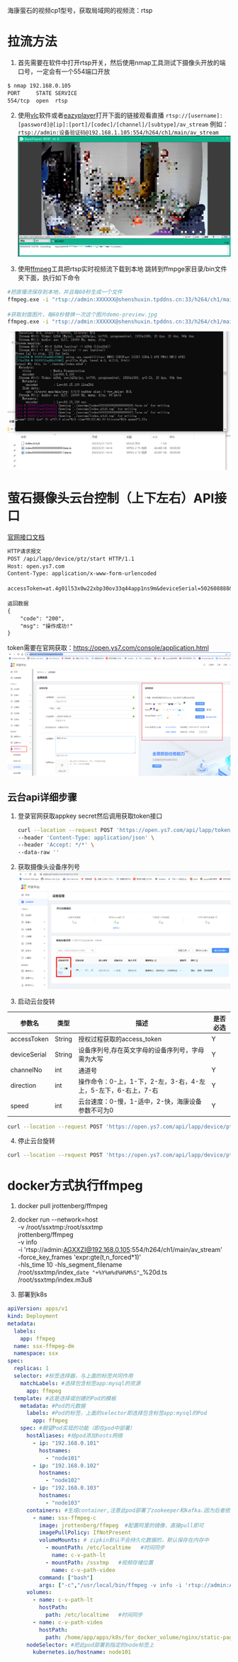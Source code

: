 海康萤石的视频cp1型号，获取局域网的视频流：rtsp
# 拉流方法
1. 首先需要在软件中打开rtsp开关，然后使用nmap工具测试下摄像头开放的端口号，一定会有一个554端口开放
```sh
$ nmap 192.168.0.105
PORT     STATE SERVICE
554/tcp  open  rtsp
```
2. 使用[vlc](https://get.videolan.org/vlc/3.0.18/win32/vlc-3.0.18-win32.exe)软件或者[eazyplayer](https://github.com/tsingsee/EasyPlayer-RTSP-Win/releases)打开下面的链接观看直播
`rtsp://[username]:[password]@[ip]:[port]/[codec]/[channel]/[subtype]/av_stream`
例如：
`rtsp://admin:设备验证码@192.168.1.105:554/h264/ch1/main/av_stream`
![1685431798911](image/ezviz/1685431798911.png)

3. 使用[ffmpeg](https://ffmpeg.org/download.html)工具把rtsp实时视频流下载到本地
跳转到ffmpge家目录/bin文件夹下面，执行如下命令

```sh
#把直播流保存到本地，并且每60秒生成一个文件
ffmpeg.exe -i "rtsp://admin:XXXXXX@shenshuxin.tpddns.cn:33/h264/ch1/main/av_stream" -fflags flush_packets -flags -global_header -force_key_frames "expr:gte(t,n_forced*1)"  -hls_time 60 -hls_segment_filename ./ssxtmp/index%20d.ts ./ssxtmp/index.m3u8

#获取封面图片，每60秒替换一次这个图片demo-preview.jpg
ffmpeg.exe -i "rtsp://admin:XXXXXX@shenshuxin.tpddns.cn:33/h264/ch1/main/av_stream" -y -f image2 -r 1/1 -update 60 demo-preview.jpg
```

![1685513836169](image/ezviz/1685513836169.png)

# 萤石摄像头云台控制（上下左右）API接口
[官网接口文档](https://open.ys7.com/doc/zh/book/index/device_ptz.html)
```txt
HTTP请求报文
POST /api/lapp/device/ptz/start HTTP/1.1
Host: open.ys7.com
Content-Type: application/x-www-form-urlencoded

accessToken=at.4g01l53x0w22xbp30ov33q44app1ns9m&deviceSerial=502608888&channelNo=1&direction=2&speed=1

返回数据
{
    "code": "200",
    "msg": "操作成功!"
}
```
token需要在官网获取：https://open.ys7.com/console/application.html
![1685515261991](image/ezviz/1685515261991.png)

## 云台api详细步骤
1. 登录官网获取appkey secret然后调用获取token接口
    ```sh
    curl --location --request POST 'https://open.ys7.com/api/lapp/token/get?appKey=XXXX&appSecret=XXXXXXX' \
    --header 'Content-Type: application/json' \
    --header 'Accept: */*' \
    --data-raw ''
    ```

2. 获取摄像头设备序列号
![1685515939076](image/ezviz/1685515939076.png)

3. 启动云台旋转

| 参数名 | 类型 | 描述 | 是否必选 |
| --- | --- | --- | --- |
| accessToken | String | 授权过程获取的access_token | Y |
| deviceSerial | String | 设备序列号,存在英文字母的设备序列号，字母需为大写 | Y
| channelNo | int | 通道号 | Y
| direction | int | 操作命令：0-上，1-下，2-左，3-右，4-左上，5-左下，6-右上，7-右 | Y
| speed | int | 云台速度：0-慢，1-适中，2-快，海康设备参数不可为0 | Y
```sh
curl --location --request POST 'https://open.ys7.com/api/lapp/device/ptz/start?accessToken=XXXXX&deviceSerial=BA2294767&channelNo=1&direction=2&speed=1' 
```

4. 停止云台旋转
```sh
curl --location --request POST 'https://open.ys7.com/api/lapp/device/ptz/stop?accessToken=XXXXX&deviceSerial=BA2294767&channelNo=1'
```

# docker方式执行ffmpeg
1. docker pull jrottenberg/ffmpeg
 
2. docker run --network=host  \
 -v /root/ssxtmp:/root/ssxtmp \
  jrottenberg/ffmpeg  \
 -v info  \
 -i 'rtsp://admin:AGXXZI@192.168.0.105:554/h264/ch1/main/av_stream' \
 -force_key_frames 'expr:gte(t,n_forced*1)'  \
 -hls_time 10 -hls_segment_filename \
 /root/ssxtmp/index_`date "+%Y%m%d%H%M%S"`_%20d.ts \
 /root/ssxtmp/index.m3u8

3. 部署到k8s
```yaml
apiVersion: apps/v1
kind: Deployment
metadata:
  labels:
    app: ffmpeg
  name: ssx-ffmpeg-dm
  namespace: ssx
spec:
  replicas: 1
  selector: #标签选择器，与上面的标签共同作用
    matchLabels: #选择包含标签app:mysql的资源
      app: ffmpeg
  template: #这是选择或创建的Pod的模板
    metadata: #Pod的元数据
      labels: #Pod的标签，上面的selector即选择包含标签app:mysql的Pod
        app: ffmpeg
    spec: #期望Pod实现的功能（即在pod中部署）
      hostAliases: #给pod添加hosts网络
        - ip: "192.168.0.101"
          hostnames:
            - "node101"
        - ip: "192.168.0.102"
          hostnames:
            - "node102"
        - ip: "192.168.0.103"
          hostnames:
            - "node103"
      containers: #生成container,注意此pod部署了zookeeper和kafka.因为后者依赖前者。逻辑上来说需要有启动顺序，如果kafka启动报错未连接到zk,但是kebernetes会重启kafka容器
        - name: ssx-ffmpeg-c
          image: jrottenberg/ffmpeg  #配置阿里的镜像，直接pull即可
          imagePullPolicy: IfNotPresent
          volumeMounts: # zipkin默认不会持久化数据的，默认保存在内存中
            - mountPath: /etc/localtime   #时间同步
              name: c-v-path-lt
            - mountPath: /ssxtmp   #视频存储位置
              name: c-v-path-video
          command: ["bash"]
          args: ["-c","/usr/local/bin/ffmpeg -v info -i 'rtsp://admin:AGXXZI@192.168.0.105:554/h264/ch1/main/av_stream' -force_key_frames 'expr:gte(t,n_forced*1)' -hls_time 10 -hls_segment_filename /ssxtmp/index_`date \"+%Y%m%d%H%M%S\"`_%20d.ts /ssxtmp/index.m3u8"] # 此配置会覆盖dockerFile的CMD参数
      volumes:
        - name: c-v-path-lt
          hostPath:
            path: /etc/localtime   #时间同步
        - name: c-v-path-video
          hostPath:
            path: /home/app/apps/k8s/for_docker_volume/nginx/static-pages/nas/ffmpeg/current_video
      nodeSelector: #把此pod部署到指定的node标签上
        kubernetes.io/hostname: node101
```







